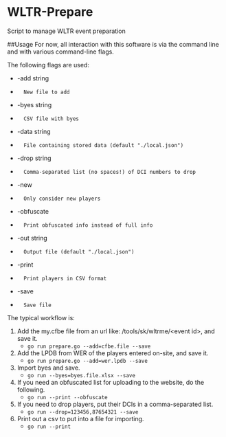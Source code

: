 # WLTR-Prepare
Script to manage WLTR event preparation

##Usage
For now, all interaction with this software is via the command line and with various command-line flags.

The following flags are used:
*  -add string
*    	New file to add
*  -byes string
*    	CSV file with byes
*  -data string
*    	File containing stored data (default "./local.json")
*  -drop string
*    	Comma-separated list (no spaces!) of DCI numbers to drop
*  -new
*    	Only consider new players
*  -obfuscate
*    	Print obfuscated info instead of full info
*  -out string
*    	Output file (default "./local.json")
*  -print
*    	Print players in CSV format
*  -save
*    	Save file

The typical workflow is: 
1) Add the my.cfbe file from an url like: /tools/sk/wltrme/\<event id\>, and save it. 
   * `go run prepare.go --add=cfbe.file --save`
2) Add the LPDB from WER of the players entered on-site, and save it. 
   * `go run prepare.go --add=wer.lpdb --save`
3) Import byes and save. 
   * `go run --byes=byes.file.xlsx --save`
4) If you need an obfuscated list for uploading to the website, do the following. 
   * `go run --print --obfuscate`
5) If you need to drop players, put their DCIs in a comma-separated list. 
   * `go run --drop=123456,87654321 --save`
6) Print out a csv to put into a file for importing. 
   * `go run --print`